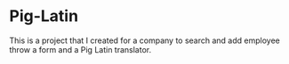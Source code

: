 # Pig-Latin
This is a project that I created for a company to search and add employee throw a form and a Pig Latin translator.
